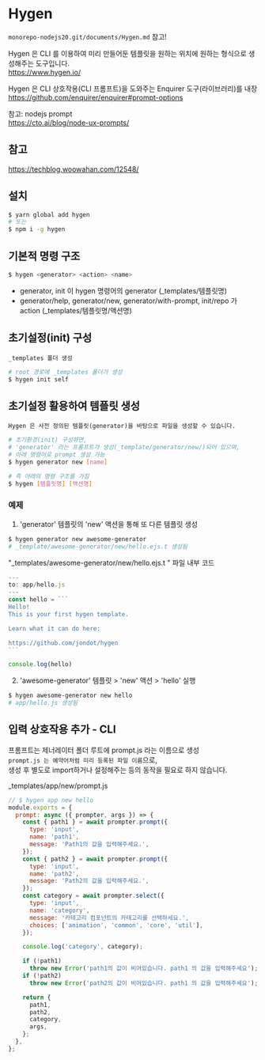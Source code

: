 # Hygen

`monorepo-nodejs20.git/documents/Hygen.md` 참고!

Hygen 은 CLI 를 이용하여 미리 만들어둔 템플릿을 원하는 위치에 원하는 형식으로 생성해주는 도구입니다.  
https://www.hygen.io/

Hygen 은 CLI 상호작용(CLI 프롬프트)을 도와주는 Enquirer 도구(라이브러리)를 내장  
https://github.com/enquirer/enquirer#prompt-options

참고: nodejs prompt  
https://cto.ai/blog/node-ux-prompts/

## 참고

https://techblog.woowahan.com/12548/

## 설치

```bash
$ yarn global add hygen
# 또는
$ npm i -g hygen
```

## 기본적 명령 구조

```bash
$ hygen <generator> <action> <name>
```

- generator, init 이 hygen 명령어의 generator (\_templates/템플릿명)
- generator/help, generator/new, generator/with-prompt, init/repo 가 action (\_templates/템플릿명/액션명)

## 초기설정(init) 구성

`_templates 폴더 생성`

```bash
# root 경로에 _templates 폴더가 생성
$ hygen init self
```

## 초기설정 활용하여 템플릿 생성

`Hygen 은 사전 정의된 템플릿(generator)을 바탕으로 파일을 생성할 수 있습니다.`

```bash
# 초기환경(init) 구성하면,
# 'generator' 라는 프롬프트가 생성(_template/generator/new/)되어 있으며,
# 아래 명령어로 prompt 생성 가능
$ hygen generator new [name]

# 즉 아래의 명령 구조를 가짐
$ hygen [템플릿명] [액션명]
```

### 예제

1. 'generator' 템플릿의 'new' 액션을 통해 또 다른 템플릿 생성

```bash
$ hygen generator new awesome-generator
# _template/awesome-generator/new/hello.ejs.t 생성됨
```

"\_templates/awesome-generator/new/hello.ejs.t " 파일 내부 코드

````javascript
---
to: app/hello.js
---
const hello = ```
Hello!
This is your first hygen template.

Learn what it can do here:

https://github.com/jondot/hygen
```

console.log(hello)

````

2. 'awesome-generator' 템플릿 > 'new' 액션 > 'hello' 실행

```bash
$ hygen awesome-generator new hello
# app/hello.js 생성됨
```

## 입력 상호작용 추가 - CLI

프롬프트는 제너레이터 폴더 루트에 prompt.js 라는 이름으로 생성  
`prompt.js 는 예약어처럼 미리 등록된 파일 이름`으로,  
생성 후 별도로 import하거나 설정해주는 등의 동작을 필요로 하지 않습니다.

\_templates/app/new/prompt.js

```javascript
// $ hygen app new hello
module.exports = {
  prompt: async ({ prompter, args }) => {
    const { path1 } = await prompter.prompt({
      type: 'input',
      name: 'path1',
      message: 'Path1의 값을 입력해주세요.',
    });
    const { path2 } = await prompter.prompt({
      type: 'input',
      name: 'path2',
      message: 'Path2의 값을 입력해주세요.',
    });
    const category = await prompter.select({
      type: 'input',
      name: 'category',
      message: '카테고리 컴포넌트의 카테고리를 선택하세요.',
      choices: ['animation', 'common', 'core', 'util'],
    });

    console.log('category', category);

    if (!path1)
      throw new Error('path1의 값이 비어있습니다. path1 의 값을 입력해주세요');
    if (!path2)
      throw new Error('path2의 값이 비어있습니다. path1 의 값을 입력해주세요');

    return {
      path1,
      path2,
      category,
      args,
    };
  },
};
```
